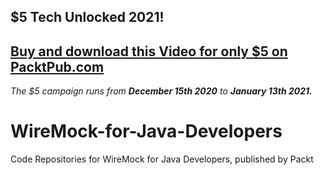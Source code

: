## $5 Tech Unlocked 2021!
[Buy and download this Video for only $5 on PacktPub.com](https://www.packtpub.com/product/wiremock-for-java-developers-video/9781839210747)
-----
*The $5 campaign         runs from __December 15th 2020__ to __January 13th 2021.__*

# WireMock-for-Java-Developers
Code Repositories for WireMock for Java Developers, published by Packt
